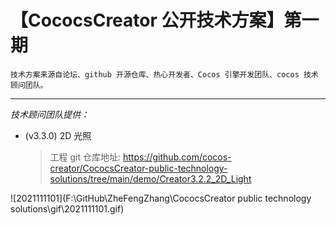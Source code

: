 # 【CococsCreator 公开技术方案】第一期

	技术方案来源自论坛、github 开源仓库、热心开发者、Cocos 引擎开发团队、cocos 技术顾问团队。

---
*技术顾问团队提供：*

* (v3.3.0) 2D 光照

  > 工程 git 仓库地址: https://github.com/cocos-creator/CococsCreator-public-technology-solutions/tree/main/demo/Creator3.2.2_2D_Light


 ![2021111101](F:\GitHub\ZheFengZhang\CococsCreator public technology solutions\gif\2021111101.gif)

